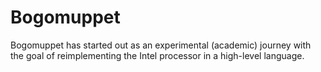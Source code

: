 Bogomuppet
==========

Bogomuppet has started out as an experimental (academic) journey with the goal of reimplementing the Intel processor in a high-level language.
